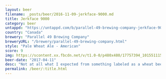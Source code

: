 ```yaml
---
layout: beer
filename: _posts/beer/2016-11-09-jerkface-9000.md
title: Jerkface 9000
category: beer
untappd: "https://untappd.com/b/parallel-49-brewing-company-jerkface-9000/974206"
country: "Canada"
brewery: "Parallel 49 Brewing Company"
breweryURL: "/brewery/parallel-49-brewing-company.html"
style: "Pale Wheat Ale - American"
score: 9
img: https://scontent.xx.fbcdn.net/v/t1.0-0/p480x480/17757394_10155111577633745_3742228659571744467_n.jpg?_nc_cat=100&_nc_oc=AQmn0NQeoatoh523UW5qs3YWDMtd1Tm8Bi-qQLrS8pBCJ_o4VGmRSff3PoWZ7e7OECM&_nc_ht=scontent.xx&oh=7e4946b13888fd9d3f02c7c281a4d627&oe=5DAB4627
beer-date: "2017-04-11"
desc: "Not at all what I expected from something labeled as a wheat beer, more like a hoppy pale ale. But I can’t complain because it’s pretty damn good. Manages to be easy drinking at the same time. The kind of beer you could have bunch of"
permalink: /beer/:title.html
---
```


